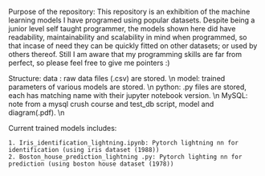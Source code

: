 Purpose of the repository:
This repository is an exhibition of the machine learning models I have programed using popular datasets. Despite being a junior level self taught programmer, the models shown here did have readability, maintainability and scalability in mind when programmed, so that incase of need they can be quickly fitted on other datasets; or used by others thereof. Still I am aware that my programming skills are far from perfect, so please feel free to give me pointers :)

Structure:
data : raw data files (.csv) are stored. \n
model: trained parameters of various models are stored. \n
python: .py files are stored, each has matching name with their jupyter notebook version. \n
MySQL: note from a mysql crush course and test_db script, model and diagram(.pdf). \n

Current trained models includes:

    1. Iris_identification_lightning.ipynb: Pytorch lightning nn for identification (using iris dataset (1988))
    2. Boston_house_prediction_lightning .py: Pytorch lighting nn for prediction (using boston house dataset (1978))



